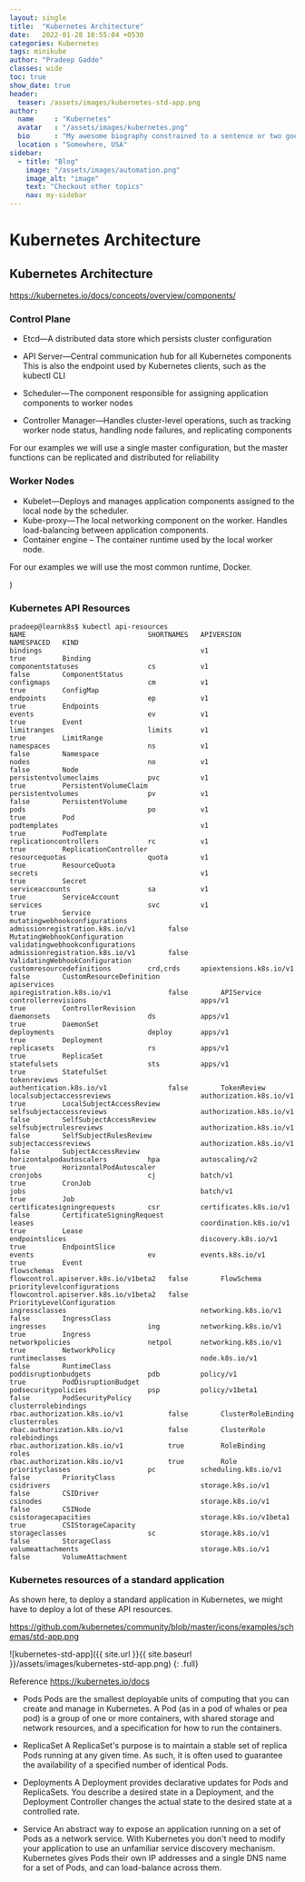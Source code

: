 ```yaml
---
layout: single
title:  "Kubernetes Architecture"
date:   2022-01-28 10:55:04 +0530
categories: Kubernetes
tags: minikube
author: "Pradeep Gadde"
classes: wide
toc: true
show_date: true
header:
  teaser: /assets/images/kubernetes-std-app.png
author:
  name     : "Kubernetes"
  avatar   : "/assets/images/kubernetes.png"
  bio      : "My awesome biography constrained to a sentence or two goes here."
  location : "Somewhere, USA"
sidebar:
  - title: "Blog"
    image: "/assets/images/automation.png"
    image_alt: "image"
    text: "Checkout other topics"
    nav: my-sidebar
---
```

# Kubernetes Architecture


## Kubernetes Architecture

https://kubernetes.io/docs/concepts/overview/components/

### Control Plane
- Etcd—A distributed data store which persists cluster configuration

- API Server—Central communication hub for all Kubernetes components
  This is also the endpoint used by Kubernetes clients, such as the kubectl CLI

- Scheduler—The component responsible for assigning application components to worker nodes

- Controller Manager—Handles cluster-level operations, such as tracking worker node status, handling node failures, and replicating components

For our examples we will use a single master configuration, but the master functions can be replicated and distributed for reliability



### Worker Nodes
- Kubelet—Deploys and manages application components assigned to the local node by the scheduler.
- Kube-proxy—The local networking component on the worker. Handles load-balancing between application components.
- Container engine – The container runtime used by the local worker node. 

For our examples we will use the most common runtime, Docker. 


)

### Kubernetes API Resources

```shell
pradeep@learnk8s$ kubectl api-resources
NAME                              SHORTNAMES   APIVERSION                             NAMESPACED   KIND
bindings                                       v1                                     true         Binding
componentstatuses                 cs           v1                                     false        ComponentStatus
configmaps                        cm           v1                                     true         ConfigMap
endpoints                         ep           v1                                     true         Endpoints
events                            ev           v1                                     true         Event
limitranges                       limits       v1                                     true         LimitRange
namespaces                        ns           v1                                     false        Namespace
nodes                             no           v1                                     false        Node
persistentvolumeclaims            pvc          v1                                     true         PersistentVolumeClaim
persistentvolumes                 pv           v1                                     false        PersistentVolume
pods                              po           v1                                     true         Pod
podtemplates                                   v1                                     true         PodTemplate
replicationcontrollers            rc           v1                                     true         ReplicationController
resourcequotas                    quota        v1                                     true         ResourceQuota
secrets                                        v1                                     true         Secret
serviceaccounts                   sa           v1                                     true         ServiceAccount
services                          svc          v1                                     true         Service
mutatingwebhookconfigurations                  admissionregistration.k8s.io/v1        false        MutatingWebhookConfiguration
validatingwebhookconfigurations                admissionregistration.k8s.io/v1        false        ValidatingWebhookConfiguration
customresourcedefinitions         crd,crds     apiextensions.k8s.io/v1                false        CustomResourceDefinition
apiservices                                    apiregistration.k8s.io/v1              false        APIService
controllerrevisions                            apps/v1                                true         ControllerRevision
daemonsets                        ds           apps/v1                                true         DaemonSet
deployments                       deploy       apps/v1                                true         Deployment
replicasets                       rs           apps/v1                                true         ReplicaSet
statefulsets                      sts          apps/v1                                true         StatefulSet
tokenreviews                                   authentication.k8s.io/v1               false        TokenReview
localsubjectaccessreviews                      authorization.k8s.io/v1                true         LocalSubjectAccessReview
selfsubjectaccessreviews                       authorization.k8s.io/v1                false        SelfSubjectAccessReview
selfsubjectrulesreviews                        authorization.k8s.io/v1                false        SelfSubjectRulesReview
subjectaccessreviews                           authorization.k8s.io/v1                false        SubjectAccessReview
horizontalpodautoscalers          hpa          autoscaling/v2                         true         HorizontalPodAutoscaler
cronjobs                          cj           batch/v1                               true         CronJob
jobs                                           batch/v1                               true         Job
certificatesigningrequests        csr          certificates.k8s.io/v1                 false        CertificateSigningRequest
leases                                         coordination.k8s.io/v1                 true         Lease
endpointslices                                 discovery.k8s.io/v1                    true         EndpointSlice
events                            ev           events.k8s.io/v1                       true         Event
flowschemas                                    flowcontrol.apiserver.k8s.io/v1beta2   false        FlowSchema
prioritylevelconfigurations                    flowcontrol.apiserver.k8s.io/v1beta2   false        PriorityLevelConfiguration
ingressclasses                                 networking.k8s.io/v1                   false        IngressClass
ingresses                         ing          networking.k8s.io/v1                   true         Ingress
networkpolicies                   netpol       networking.k8s.io/v1                   true         NetworkPolicy
runtimeclasses                                 node.k8s.io/v1                         false        RuntimeClass
poddisruptionbudgets              pdb          policy/v1                              true         PodDisruptionBudget
podsecuritypolicies               psp          policy/v1beta1                         false        PodSecurityPolicy
clusterrolebindings                            rbac.authorization.k8s.io/v1           false        ClusterRoleBinding
clusterroles                                   rbac.authorization.k8s.io/v1           false        ClusterRole
rolebindings                                   rbac.authorization.k8s.io/v1           true         RoleBinding
roles                                          rbac.authorization.k8s.io/v1           true         Role
priorityclasses                   pc           scheduling.k8s.io/v1                   false        PriorityClass
csidrivers                                     storage.k8s.io/v1                      false        CSIDriver
csinodes                                       storage.k8s.io/v1                      false        CSINode
csistoragecapacities                           storage.k8s.io/v1beta1                 true         CSIStorageCapacity
storageclasses                    sc           storage.k8s.io/v1                      false        StorageClass
volumeattachments                              storage.k8s.io/v1                      false        VolumeAttachment

```


### Kubernetes resources of a standard application

As shown here, to deploy a standard application in Kubernetes, we might have to deploy a lot of these API resources.

https://github.com/kubernetes/community/blob/master/icons/examples/schemas/std-app.png 

![kubernetes-std-app]({{ site.url }}{{ site.baseurl }}/assets/images/kubernetes-std-app.png)
{: .full}


Reference  https://kubernetes.io/docs

- Pods
Pods are the smallest deployable units of computing that you can create and manage in Kubernetes.
A Pod (as in a pod of whales or pea pod) is a group of one or more containers, with shared storage and network resources, and a specification for how to run the containers. 

- ReplicaSet
A ReplicaSet's purpose is to maintain a stable set of replica Pods running at any given time. As such, it is often used to guarantee the availability of a specified number of identical Pods.

- Deployments
A Deployment provides declarative updates for Pods and ReplicaSets.
You describe a desired state in a Deployment, and the Deployment Controller changes the actual state to the desired state at a controlled rate. 

- Service
An abstract way to expose an application running on a set of Pods as a network service. With Kubernetes you don't need to modify your application to use an unfamiliar service discovery mechanism. Kubernetes gives Pods their own IP addresses and a single DNS name for a set of Pods, and can load-balance across them.

